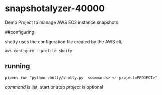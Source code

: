 # snapshotalyzer-40000
Demo Project to manage AWS EC2 instance snapshots

##configuring

shotty uses the configuration file created by the AWS cli.

`aws configure --profile shotty`

## running

`pipenv run "python shotty/shotty.py  <commands>
<--project=PROJECT>"`

*command* is list, start or stop
*project* is optional

